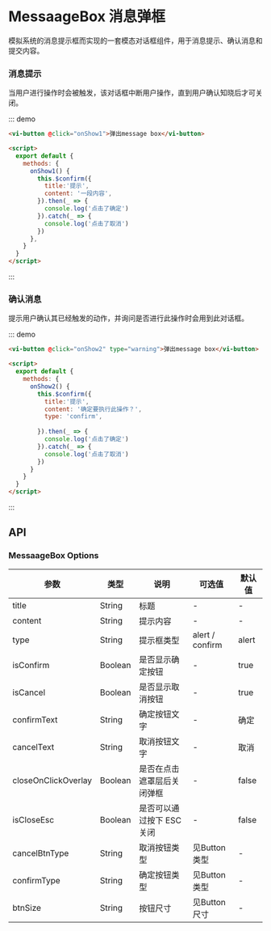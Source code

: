 <script>
  export default {
    data() {
      return {}
    },
    methods: {
      onShow1() {
        this.$confirm({
          title:'提示',
          content: '一段内容',
        }).then(_ => {
          console.log('点击了确定')
        }).catch(_ => {
          console.log('点击了取消')
        })
      },
      onShow2() {
        this.$confirm({
          title:'提示',
          content: '确定要执行此操作？',
          type: 'confirm',
          isCloseEsc: true
        }).then(_ => {
          console.log('点击了确定')
        }).catch(_ => {
          console.log('点击了取消')
        })
      }
    }
  }
</script>

# MessaageBox 消息弹框

模拟系统的消息提示框而实现的一套模态对话框组件，用于消息提示、确认消息和提交内容。



### 消息提示

当用户进行操作时会被触发，该对话框中断用户操作，直到用户确认知晓后才可关闭。

::: demo
``` html
<vi-button @click="onShow1">弹出message box</vi-button>

<script>
  export default {
    methods: {
      onShow1() {
        this.$confirm({
          title:'提示',
          content: '一段内容',
        }).then(_ => {
          console.log('点击了确定')
        }).catch(_ => {
          console.log('点击了取消')
        })
      },
    }
  }
</script>
```
:::

### 确认消息

提示用户确认其已经触发的动作，并询问是否进行此操作时会用到此对话框。

::: demo
``` html
<vi-button @click="onShow2" type="warning">弹出message box</vi-button>

<script>
  export default {
    methods: {
      onShow2() {
        this.$confirm({
          title:'提示',
          content: '确定要执行此操作？',
          type: 'confirm',
          
        }).then(_ => {
          console.log('点击了确定')
        }).catch(_ => {
          console.log('点击了取消')
        })
      }
    }
  }
</script>
```
:::


## API
### MessaageBox Options
|参数|类型|说明|可选值|默认值|
|-|-|-|-|-|
|title|String|标题|- |-|
|content|String|提示内容|-|-|
|type|String|提示框类型|alert / confirm|alert|
|isConfirm|Boolean|是否显示确定按钮|-|true|
|isCancel|Boolean|是否显示取消按钮|-|true|
|confirmText|String|确定按钮文字|-|确定|
|cancelText|String|取消按钮文字|-|取消|
|closeOnClickOverlay|Boolean|是否在点击遮罩层后关闭弹框|-|false|
|isCloseEsc|Boolean|是否可以通过按下 ESC 关闭|-|false|
|cancelBtnType|String|取消按钮类型|见Button类型|-|
|confirmType|String|确定按钮类型|见Button类型|-|
|btnSize|String|按钮尺寸|见Button尺寸|-|

